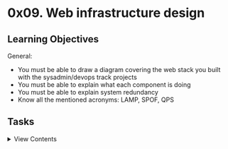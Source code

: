 # 0x09. Web infrastructure design

## Learning Objectives

General:

- You must be able to draw a diagram covering the web stack you built with the sysadmin/devops track projects
- You must be able to explain what each component is doing
- You must be able to explain system redundancy
- Know all the mentioned acronyms: LAMP, SPOF, QPS

## Tasks

<details>
<summary>View Contents</summary>

### [0. Simple web stack](./0-simple_web_stack)

- A lot of websites are powered by simple web infrastructure, a lot of time it is composed of a single server with a LAMP stack. On a whiteboard, design a one server web infrastructure that hosts the website that is reachable via www.foobar.com. Start your explanation by having a user wanting to access your website.

Requirements:

- You must use:
  - 1 server
  - 1 web server (Nginx)
  - 1 application server
  - 1 application files (your code base)
  - 1 database (MySQL)
  - 1 domain name foobar.com configured with a www record that points to your server IP 8.8.8.8
- You must be able to explain some specifics about this infrastructure:
  - What is a server
  - What is the role of the domain name
  - What type of DNS record www is in www.foobar.com
  - What is the role of the web server
  - What is the role of the application server
  - What is the role of the database
  - What is the server using to communicate with the computer of the user requesting the website
- You must be able to explain what the issues are with this infrastructure:
  - SPOF
  - Downtime when maintenance needed (like deploying new code web server needs to be restarted)
  - Cannot scale if too much incoming traffic

<p align="center">
  <img src="https://user-images.githubusercontent.com/104295046/207531360-90ca6b75-0ea8-4c19-a5e8-8b592a90ee02.jpg">
</p>

### [1. Distributed web infrastructure](./1-distributed_web_infrastructure)

- On a whiteboard, design a three server web infrastructure that hosts the website www.foobar.com.

Requirements:

- You must add:
  - 2 servers
  - 1 web server (Nginx)
  - 1 application server
  - 1 load-balancer (HAproxy)
  - 1 set of application files (your code base)
  - 1 database (MySQL)
- You must be able to explain some specifics about this infrastructure:
  - For every additional element, why you are adding it
  - What distribution algorithm your load balancer is configured with and how it works
  - Is your load-balancer enabling an Active-Active or Active-Passive setup, explain the difference between both
  - How a database Primary-Replica (Master-Slave) cluster works
  - What is the difference between the Primary node and the Replica node in regard to the application
- You must be able to explain what the issues are with this infrastructure:
  - Where are SPOF
  - Security issues (no firewall, no HTTPS)
  - No monitoring

<p align="center">
  <img src="https://user-images.githubusercontent.com/104295046/207532804-b8645925-3890-4e84-8f42-f2bc16b7e4d9.jpg">
</p>

### [2. Secured and monitored web infrastructure](./2-secured_and_monitored_web_infrastructure)

- On a whiteboard, design a three server web infrastructure that hosts the website www.foobar.com, it must be secured, serve encrypted traffic, and be monitored.

Requirements:

- You must add:
  - 3 firewalls
  - 1 SSL certificate to serve www.foobar.com over HTTPS
  - 3 monitoring clients (data collector for Sumologic or other monitoring services)
- You must be able to explain some specifics about this infrastructure:
  - For every additional element, why you are adding it
  - What are firewalls for
  - Why is the traffic served over HTTPS
  - What monitoring is used for
  - How the monitoring tool is collecting data
  - Explain what to do if you want to monitor your web server QPS
- You must be able to explain what the issues are with this infrastructure:
  - Why terminating SSL at the load balancer level is an issue
  - Why having only one MySQL server capable of accepting writes is an issue
  - Why having servers with all the same components (database, web server and application server) might be a problem

<p align="center">
  <img src="https://github.com/Kingfash084412/alx-system_engineering-devops/blob/master/0x09-web_infrastructure_design/2-secured_and_monitored_web_infrastructure.jpg">
</p>

### [3-scale_up](./3-scale_up)

- Readme

- Application server vs web server
Requirements:

- You must add:
- 1 server
- 1 load-balancer (HAproxy) configured as cluster with the other one
Split components (web server, application server, database) with their own server
- You must be able to explain some specifics about this infrastructure:
- For every additional element, why you are adding it
- Please, remember that everything must be written in English to further your technical ability in a variety of settings.

<p align="center">
  <img src="https://github.com/Kingfash084412/alx-system_engineering-devops/blob/master/0x09-web_infrastructure_design/3-scale_up_web_infrastructure.jpg">
</p>

